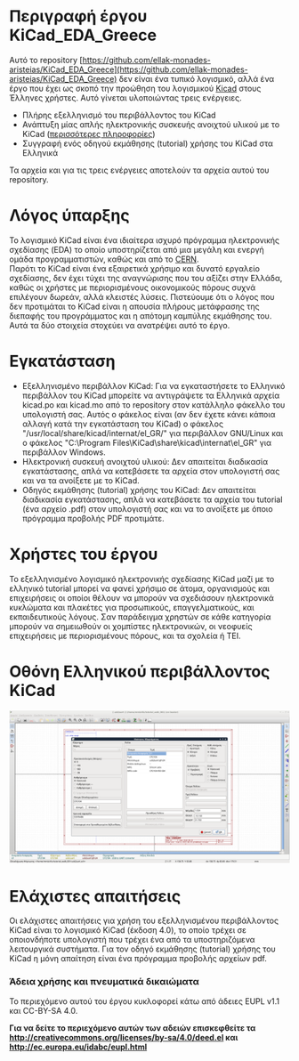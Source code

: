 # Περιγραφή έργου KiCad_EDA_Greece
Αυτό το repository [https://github.com/ellak-monades-aristeias/KiCad_EDA_Greece](https://github.com/ellak-monades-aristeias/KiCad_EDA_Greece) δεν είναι ένα τυπικό λογισμικό, αλλά ένα έργο που έχει ως σκοπό την προώθηση του λογισμικού [Kicad](http://kicad-pcb.org/) στους Έλληνες χρήστες. Αυτό γίνεται υλοποιώντας τρεις ενέργειες.

* Πλήρης εξελληνισμό του περιβάλλοντος του KiCad
* Ανάπτυξη μίας απλής ηλεκτρονικής συσκευής ανοιχτού υλικού με το KiCad ([περισσότερες πληροφορίες](work/pcb/usb2uart/README.md))
* Συγγραφή ενός οδηγού εκμάθησης (tutorial) χρήσης του KiCad στα Ελληνικά

Τα αρχεία και για τις τρεις ενέργειες αποτελούν τα αρχεία αυτού του repository.

# Λόγος ύπαρξης
Το λογισμικό KiCad είναι ένα ιδιαίτερα ισχυρό πρόγραμμα ηλεκτρονικής σχεδίασης (EDA) το οποίο υποστηρίζεται από μια μεγάλη και ενεργή ομάδα προγραμματιστών, καθώς και από το [CERN](http://home.web.cern.ch/).  
Παρότι το KiCad είναι ένα εξαιρετικά χρήσιμο και δυνατό εργαλείο σχεδίασης, δεν έχει τύχει της αναγνώρισης που του αξίζει στην Ελλάδα, καθώς οι χρήστες με περιορισμένους οικονομικούς πόρους συχνά επιλέγουν δωρεάν, αλλά κλειστές λύσεις.
Πιστεύουμε ότι ο λόγος που δεν προτιμάται το KiCad είναι η απουσία πλήρους μετάφρασης της διεπαφής του προγράμματος και η απότομη καμπύλης εκμάθησης του. 
Αυτά τα δύο στοιχεία στοχεύει να ανατρέψει αυτό το έργο.

# Εγκατάσταση
* Εξελληνισμένο περιβάλλον KiCad:
Για να εγκαταστήσετε το Ελληνικό περιβάλλον του KiCad μπορείτε να αντιγράψετε τα Ελληνικά αρχεία kicad.po και kicad.mo από το repository στον κατάλληλο φάκελλο του υπολογιστή σας. Αυτός ο φάκελος είναι (αν δεν έχετε κάνει κάποια αλλαγή κατά την εγκατάσταση του KiCad) ο φάκελος "/usr/local/share/kicad/internat/el_GR/" για περιβάλλον GNU/Linux και ο φάκελος "C:\Program Files\KiCad\share\kicad\internat\el_GR" για περιβάλλον Windows.
* Ηλεκτρονική συσκευή ανοιχτού υλικού:
Δεν απαιτείται διαδικασία εγκατάστασης, απλά να κατεβάσετε τα αρχεία στον υπολογιστή σας και να τα ανοίξετε με το KiCad.
* Οδηγός εκμάθησης (tutorial) χρήσης του KiCad:
Δεν απαιτείται διαδικασία εγκατάστασης, απλά να κατεβάσετε τα αρχεία του tutorial (ένα αρχείο .pdf) στον υπολογιστή σας και να το ανοίξετε με όποιο πρόγραμμα προβολής PDF προτιμάτε.

# Χρήστες του έργου
Το εξελληνισμένο λογισμικό ηλεκτρονικής σχεδίασης KiCad μαζί με το ελληνικό tutorial μπορεί να φανεί χρήσιμο σε άτομα, οργανισμούς και επιχειρήσεις οι οποίοι θέλουν να μπορούν να σχεδιάσουν ηλεκτρονικά κυκλώματα και πλακέτες για προσωπικούς, επαγγελματικούς, και εκπαιδευτικούς λόγους. 
Σαν παράδειγμα χρηστών σε κάθε κατηγορία μπορούν να σημειωθούν οι χομπίστες ηλεκτρονικών, οι νεοφυείς επιχειρήσεις με περιορισμένους πόρους, και τα σχολεία ή ΤΕΙ.

# Οθόνη Ελληνικού περιβάλλοντος KiCad
![](kicad-GR-screen.png)

# Ελάχιστες απαιτήσεις
Οι ελάχιστες απαιτήσεις για χρήση του εξελληνισμένου περιβάλλοντος KiCad είναι το λογισμικό KiCad (έκδοση 4.0), το οποίο τρέχει σε οποιονδήποτε υπολογιστή που τρέχει ένα από τα υποστηριζόμενα λειτουργικά συστήματα.
Για τον οδηγό εκμάθησης (tutorial) χρήσης του KiCad η μόνη απαίτηση είναι ένα πρόγραμμα προβολής αρχείων pdf.

### Άδεια χρήσης και πνευματικά δικαιώματα

Το περιεχόμενο αυτού του έργου κυκλοφορεί κάτω από άδειες EUPL v1.1 και CC-BY-SA 4.0.

**Για να δείτε το περιεχόμενο αυτών των αδειών επισκεφθείτε τα  http://creativecommons.org/licenses/by-sa/4.0/deed.el και http://ec.europa.eu/idabc/eupl.html**

